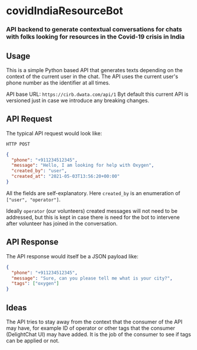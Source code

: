 # covidIndiaResourceBot

### API backend to generate contextual conversations for chats with folks looking for resources in the Covid-19 crisis in India

## Usage

This is a simple Python based API that generates texts depending on the context of the current user in the chat.
The API uses the current user's phone number as the identifier at all times.

API base URL: `https://cirb.dwata.com/api/1`
Byt default this current API is versioned just in case we introduce any breaking changes.

## API Request
The typical API request would look like:

`HTTP POST`
```json
{
  "phone": "+911234512345",
  "message": "Hello, I am looking for help with Oxygen",
  "created_by": "user",
  "created_at": "2021-05-03T13:56:20+00:00"
}
```

All the fields are self-explanatory. Here `created_by` is an enumeration of `["user", "operator"]`.

Ideally `operator` (our volunteers) created messages will not need to be addressed, but this is kept in case there is need for the bot to intervene after volunteer has joined in the conversation.

## API Response
The API response would itself be a JSON payload like:

```json
{
  "phone": "+911234512345",
  "message": "Sure, can you please tell me what is your city?",
  "tags": ["oxygen"]
}
```

## Ideas
The API tries to stay away from the context that the consumer of the API may have, for example ID of operator or other tags that the consumer (DelightChat UI) may have added.
It is the job of the consumer to see if tags can be applied or not.